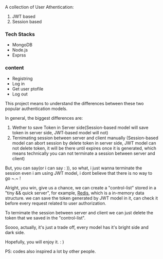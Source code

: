 A collection of User Athentication:

1. JWT based
2. Session based

### Tech Stacks

- MongoDB
- Node.js
- Exprss

### content

- Registring
- Log in
- Get user ptofile
- Log out

This project means to understand the differences between these two popular authentication models.

In general, the biggest differences are:

1. Wether to save Token in Server side(Session-based model will save token in server side, JWT-based model will not)
2. Ternimating session between server and client manually (Session-based model can abort session by delete token in server side, JWT model can not delete token, it will be there until expires once it is generated, which means technically you can not terminate a session between server and client)

But, you can say(or i can say : )), so what, i just wanna terminate the session even i am using JWT model, i dont believe that there is no way to go ~.~ !

Alright, you win, give us a chance, we can create a "control-list" stored in a "tiny && quick server", for example, [Redis](https://redis.io/), which is a in-memory data structure. we can save the token generated by JWT model in it, can check it before every request related to user authorization.

To ternimate the session between server and client we can just delete the token that we saved in the "control-list".

Soooo, actually, it's just a trade off, every model has it's bright side and dark side.

Hopefully, you will enjoy it. : )

PS: codes also inspired a lot by other people.
